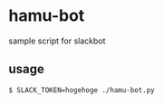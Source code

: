 hamu-bot
========

sample script for slackbot

## usage

```
$ SLACK_TOKEN=hogehoge ./hamu-bot.py
```
